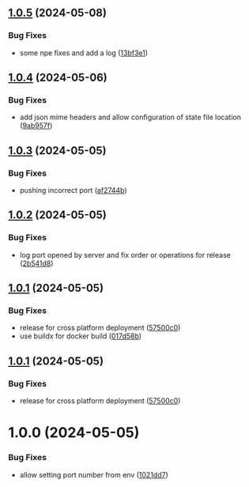 ## [1.0.5](https://github.com/eliotstocker/cast-server/compare/v1.0.4...v1.0.5) (2024-05-08)


### Bug Fixes

* some npe fixes and add a log ([13bf3e1](https://github.com/eliotstocker/cast-server/commit/13bf3e12d11a96c205e67a2ad9b279e7766aefe9))

## [1.0.4](https://github.com/eliotstocker/cast-server/compare/v1.0.3...v1.0.4) (2024-05-06)


### Bug Fixes

* add json mime headers and allow configuration of state file location ([9ab957f](https://github.com/eliotstocker/cast-server/commit/9ab957f48401e622b9316827794e4c2e4935ccfe))

## [1.0.3](https://github.com/eliotstocker/cast-server/compare/v1.0.2...v1.0.3) (2024-05-05)


### Bug Fixes

* pushing incorrect port ([af2744b](https://github.com/eliotstocker/cast-server/commit/af2744b4cd6778f5098a1ca7aa755d8481ed781b))

## [1.0.2](https://github.com/eliotstocker/cast-server/compare/v1.0.1...v1.0.2) (2024-05-05)


### Bug Fixes

* log port opened by server and fix order or operations for release ([2b541d8](https://github.com/eliotstocker/cast-server/commit/2b541d8b4efedb6e6a3c793363b232b85e202ca0))

## [1.0.1](https://github.com/eliotstocker/cast-server/compare/v1.0.0...v1.0.1) (2024-05-05)


### Bug Fixes

* release for cross platform deployment ([57500c0](https://github.com/eliotstocker/cast-server/commit/57500c017091a2b78a8c26e1245e5956258eb1e5))
* use buildx for docker build ([017d58b](https://github.com/eliotstocker/cast-server/commit/017d58bd91111349f801b9ab1929866b7f7b9614))

## [1.0.1](https://github.com/eliotstocker/cast-server/compare/v1.0.0...v1.0.1) (2024-05-05)


### Bug Fixes

* release for cross platform deployment ([57500c0](https://github.com/eliotstocker/cast-server/commit/57500c017091a2b78a8c26e1245e5956258eb1e5))

# 1.0.0 (2024-05-05)


### Bug Fixes

* allow setting port number from env ([1021dd7](https://github.com/eliotstocker/cast-server/commit/1021dd7d08de973fb32735f338bbade5532417a5))
